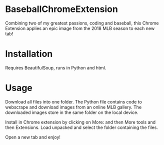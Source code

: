 # BaseballChromeExtension
Combining two of my greatest passions, coding and baseball, this Chrome Extension applies an epic image from the 2018 MLB season to each new tab!

# Installation
Requires BeautifulSoup, runs in Python and html.

# Usage
Download all files into one folder.
The Python file contains code to webscrape and download images from an online MLB gallery.
The downloaded images store in the same folder on the local device.

Install in Chrome extension by clicking on More: and then More tools and then Extensions.
Load unpacked and select the folder containing the files.

Open a new tab and enjoy!

